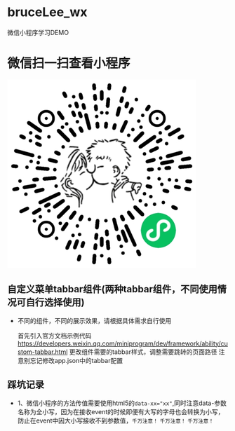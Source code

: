 # bruceLee_wx
微信小程序学习DEMO

# 微信扫一扫查看小程序

![Image text](./static/img/小李同学呢.png)

## 自定义菜单tabbar组件(两种tabbar组件，不同使用情况可自行选择使用)
- 不同的组件，不同的展示效果，请根据具体需求自行使用

  首先引入官方文档示例代码
  https://developers.weixin.qq.com/miniprogram/dev/framework/ability/custom-tabbar.html
  更改组件需要的tabbar样式，调整需要跳转的页面路径
  注意别忘记修改app.json中的tabbar配置


## 踩坑记录

- 1、微信小程序的方法传值需要使用html5的`data-xx="xx"`,同时注意data-参数名称为全小写，因为在接收event的时候即便有大写的字母也会转换为小写，防止在event中因大小写接收不到参数值，`千万注意！` `千万注意！` `千万注意！`
